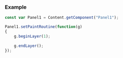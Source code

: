 
### Example

```javascript
const var Panel1 = Content.getComponent("Panel1");

Panel1.setPaintRoutine(function(g)
{	
	g.beginLayer(1); 
	
	g.endLayer();
});
```